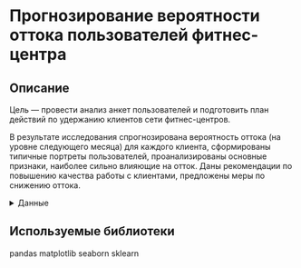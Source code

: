 # Прогнозирование вероятности оттока пользователей фитнес-центра

## Описание
 
Цель — провести анализ анкет пользователей и подготовить план действий по удержанию клиентов сети фитнес-центров.

В результате исследования спрогнозирована вероятность оттока (на уровне следующего месяца) для каждого клиента, сформированы типичные портреты пользователей, проанализированы основные признаки, наиболее сильно влияющие на отток.
Даны рекомендации по повышению качества работы с клиентами, предложены меры по снижению оттока.

<details>
 <summary>Данные</summary>

— факт оттока в текущем месяце;
— пол
— проживание или работа в районе, где находится фитнес-центр
— сотрудник компании-партнёра клуба (сотрудничество с компаниями, чьи сотрудники могут получать скидки на абонемент — в таком случае фитнес-центр хранит информацию о работодателе клиента)
— факт первоначальной записи в рамках акции «приведи друга» (использовал промо-код от знакомого при оплате первого абонемента)
— наличие контактного телефона
— возраст
— время с момента первого обращения в фитнес-центр (в месяцах)
— длительность текущего действующего абонемента (месяц, 3 месяца, 6 месяцев, год)
— срок до окончания текущего действующего абонемента (в месяцах)
— факт посещения групповых занятий
— средняя частота посещений в неделю за все время с начала действия абонемента
— средняя частота посещений в неделю за предыдущий месяц
— суммарная выручка от других услуг фитнес-центра: кафе, спорт-товары, косметический и массажный салон

</details>

## Используемые библиотеки
pandas
matplotlib
seaborn
sklearn
